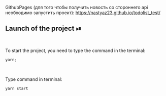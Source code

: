 GithubPages (для того чтобы получить новость со стороннего api необходимо запустить проект): https://nastyaz23.github.io/todolist_test/


## Launch of the project ⏯

<br/>

To start the project, you need to type the command in the terminal:

```javascript
yarn;
```

<br/>

Type command in terminal:

```javascript
yarn start
```

<br/>
